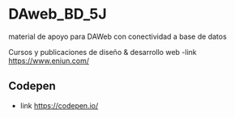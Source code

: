 # DAweb_BD_5J
material de apoyo para DAWeb con conectividad a base de datos

Cursos y publicaciones de diseño & desarrollo web
-link https://www.eniun.com/
## Codepen
- link https://codepen.io/
